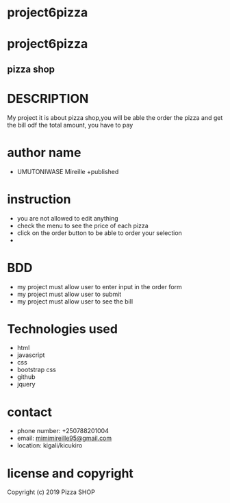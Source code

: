 # project6pizza
# project6pizza

## pizza shop
# DESCRIPTION
My project it is about pizza shop,you will be able the order the pizza and get the bill odf the total amount, you have to pay 
# author name 
+ UMUTONIWASE Mireille
+published
# instruction
+ you are not allowed to edit anything
+ check the menu to see the price of each pizza
+ click on the order button to be able to order your selection
+
# BDD
+ my project must allow user to enter input in the order form
+ my project must allow user to submit 
+ my project must allow user to see the bill

# Technologies used
+ html
+ javascript
+ css
+ bootstrap css
+ github
+ jquery

# contact
+ phone number: +250788201004
+ email: mimimireille95@gmail.com
+ location: kigali/kicukiro

# license and copyright

Copyright (c) 2019 Pizza SHOP
  
